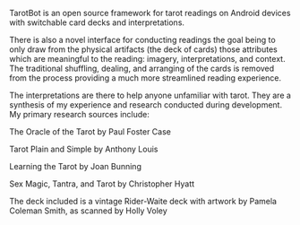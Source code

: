 TarotBot is an open source framework for tarot readings on Android devices with switchable card decks and interpretations.

There is also a novel interface for conducting readings the goal being to only draw from the physical artifacts (the deck of cards) those attributes which are meaningful to the reading: imagery, interpretations, and context. The traditional shuffling, dealing, and arranging of the cards is removed from the process providing a much more streamlined reading experience.

The interpretations are there to help anyone unfamiliar with tarot.  They are a synthesis of my experience and research conducted during development.  My primary research sources include:

The Oracle of the Tarot by Paul Foster Case

Tarot Plain and Simple by Anthony Louis

Learning the Tarot by Joan Bunning

Sex Magic, Tantra, and Tarot by Christopher Hyatt

The deck included is a vintage Rider-Waite deck with artwork by Pamela Coleman Smith, as scanned by Holly Voley